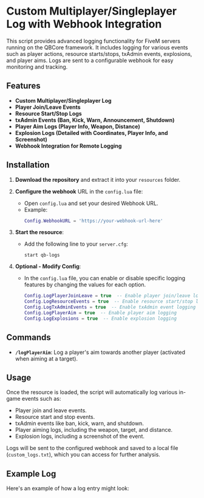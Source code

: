 # Custom Multiplayer/Singleplayer Log with Webhook Integration

This script provides advanced logging functionality for FiveM servers running on the QBCore framework. It includes logging for various events such as player actions, resource starts/stops, txAdmin events, explosions, and player aims. Logs are sent to a configurable webhook for easy monitoring and tracking.

## Features

- **Custom Multiplayer/Singleplayer Log**
- **Player Join/Leave Events**
- **Resource Start/Stop Logs**
- **txAdmin Events (Ban, Kick, Warn, Announcement, Shutdown)**
- **Player Aim Logs (Player Info, Weapon, Distance)**
- **Explosion Logs (Detailed with Coordinates, Player Info, and Screenshot)**
- **Webhook Integration for Remote Logging**

## Installation

1. **Download the repository** and extract it into your `resources` folder.

2. **Configure the webhook** URL in the `config.lua` file:
   - Open `config.lua` and set your desired Webhook URL.
   - Example:
     ```lua
     Config.WebhookURL = 'https://your-webhook-url-here'
     ```

3. **Start the resource**:
   - Add the following line to your `server.cfg`:
     ```
     start qb-logs
     ```

4. **Optional - Modify Config**:
   - In the `config.lua` file, you can enable or disable specific logging features by changing the values for each option.
     ```lua
     Config.LogPlayerJoinLeave = true  -- Enable player join/leave logging
     Config.LogResourceEvents = true  -- Enable resource start/stop logging
     Config.LogTxAdminEvents = true  -- Enable txAdmin event logging
     Config.LogPlayerAim = true  -- Enable player aim logging
     Config.LogExplosions = true  -- Enable explosion logging
     ```

## Commands

- **`/logPlayerAim`**: Log a player's aim towards another player (activated when aiming at a target).
  
## Usage

Once the resource is loaded, the script will automatically log various in-game events such as:
- Player join and leave events.
- Resource start and stop events.
- txAdmin events like ban, kick, warn, and shutdown.
- Player aiming logs, including the weapon, target, and distance.
- Explosion logs, including a screenshot of the event.

Logs will be sent to the configured webhook and saved to a local file (`custom_logs.txt`), which you can access for further analysis.

## Example Log

Here's an example of how a log entry might look:
